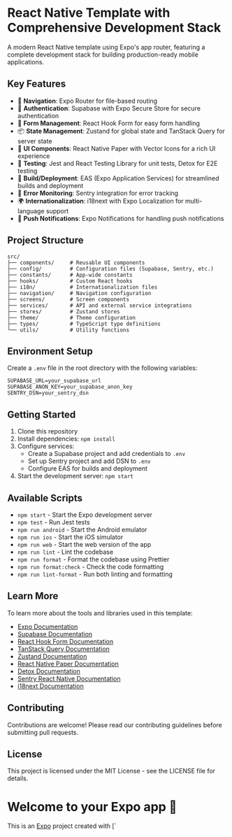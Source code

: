 # React Native Template with Comprehensive Development Stack

A modern React Native template using Expo's app router, featuring a complete development stack for building production-ready mobile applications.

## Key Features

- 🚀 **Navigation**: Expo Router for file-based routing
- 🔐 **Authentication**: Supabase with Expo Secure Store for secure authentication
- 📝 **Form Management**: React Hook Form for easy form handling
- 📦 **State Management**: Zustand for global state and TanStack Query for server state
- 🎨 **UI Components**: React Native Paper with Vector Icons for a rich UI experience
- 🧪 **Testing**: Jest and React Testing Library for unit tests, Detox for E2E testing
- 🚀 **Build/Deployment**: EAS (Expo Application Services) for streamlined builds and deployment
- 🐛 **Error Monitoring**: Sentry integration for error tracking
- 🌍 **Internationalization**: i18next with Expo Localization for multi-language support
- 📱 **Push Notifications**: Expo Notifications for handling push notifications

## Project Structure

```
src/
├── components/     # Reusable UI components
├── config/         # Configuration files (Supabase, Sentry, etc.)
├── constants/      # App-wide constants
├── hooks/          # Custom React hooks
├── i18n/           # Internationalization files
├── navigation/     # Navigation configuration
├── screens/        # Screen components
├── services/       # API and external service integrations
├── stores/         # Zustand stores
├── theme/          # Theme configuration
├── types/          # TypeScript type definitions
└── utils/          # Utility functions
```

## Environment Setup

Create a `.env` file in the root directory with the following variables:

```
SUPABASE_URL=your_supabase_url
SUPABASE_ANON_KEY=your_supabase_anon_key
SENTRY_DSN=your_sentry_dsn
```

## Getting Started

1. Clone this repository
2. Install dependencies: `npm install`
3. Configure services:
   - Create a Supabase project and add credentials to `.env`
   - Set up Sentry project and add DSN to `.env`
   - Configure EAS for builds and deployment
4. Start the development server: `npm start`

## Available Scripts

- `npm start` - Start the Expo development server
- `npm test` - Run Jest tests
- `npm run android` - Start the Android emulator
- `npm run ios` - Start the iOS simulator
- `npm run web` - Start the web version of the app
- `npm run lint` - Lint the codebase
- `npm run format` - Format the codebase using Prettier
- `npm run format:check` - Check the code formatting
- `npm run lint-format` - Run both linting and formatting

## Learn More

To learn more about the tools and libraries used in this template:

- [Expo Documentation](https://docs.expo.dev/)
- [Supabase Documentation](https://supabase.com/docs)
- [React Hook Form Documentation](https://react-hook-form.com/)
- [TanStack Query Documentation](https://tanstack.com/query)
- [Zustand Documentation](https://github.com/pmndrs/zustand)
- [React Native Paper Documentation](https://callstack.github.io/react-native-paper/)
- [Detox Documentation](https://wix.github.io/Detox/)
- [Sentry React Native Documentation](https://docs.sentry.io/platforms/react-native/)
- [i18next Documentation](https://www.i18next.com/)

## Contributing

Contributions are welcome! Please read our contributing guidelines before submitting pull requests.

## License

This project is licensed under the MIT License - see the LICENSE file for details.

# Welcome to your Expo app 👋

This is an [Expo](https://expo.dev) project created with [`